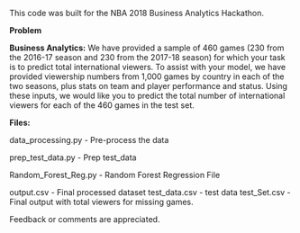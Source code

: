 This code was built for the NBA 2018 Business Analytics Hackathon.

**Problem**

**Business Analytics:** We have provided a sample of 460 games (230 from the 2016-17 season and 230 from the 2017-18 season) 
for which your task is to predict total international viewers. To assist with your model, we have provided viewership numbers from 1,000 games 
by country in each of the two seasons, plus stats on team and player performance and status. Using these inputs, 
we would like you to predict the total number of international viewers for each of the 460 games in the test set.

**Files:**

data_processing.py - Pre-process the data

prep_test_data.py - Prep test_data

Random_Forest_Reg.py - Random Forest Regression File

output.csv - Final processed dataset
test_data.csv - test data
test_Set.csv - Final output with total viewers for missing games.

Feedback or comments are appreciated.
